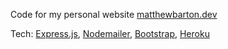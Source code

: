 Code for my personal website [matthewbarton.dev](https://matthewbarton.dev)

Tech: [Express.js](https://expressjs.com/), [Nodemailer](https://nodemailer.com/about/), [Bootstrap](https://getbootstrap.com/), [Heroku](https://www.heroku.com/home)